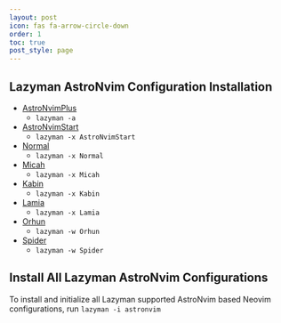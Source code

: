 ```yaml
---
layout: post
icon: fas fa-arrow-circle-down
order: 1
toc: true
post_style: page
---
```


## Lazyman AstroNvim Configuration Installation

- [AstroNvimPlus](https://astronvim.lazyman.dev/posts/AstroNvimPlus)
  - `lazyman -a`
- [AstroNvimStart](https://astronvim.lazyman.dev/posts/AstroNvimStart)
  - `lazyman -x AstroNvimStart`
- [Normal](https://astronvim.lazyman.dev/posts/Normal)
  - `lazyman -x Normal`
- [Micah](https://astronvim.lazyman.dev/posts/Micah)
  - `lazyman -x Micah`
- [Kabin](https://astronvim.lazyman.dev/posts/Kabin)
  - `lazyman -x Kabin`
- [Lamia](https://astronvim.lazyman.dev/posts/Lamia)
  - `lazyman -x Lamia`
- [Orhun](https://astronvim.lazyman.dev/posts/Orhun)
  - `lazyman -w Orhun`
- [Spider](https://astronvim.lazyman.dev/posts/Spider)
  - `lazyman -w Spider`

## Install All Lazyman AstroNvim Configurations

To install and initialize all Lazyman supported AstroNvim based
Neovim configurations, run `lazyman -i astronvim`

